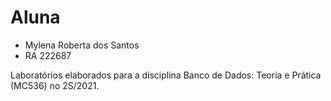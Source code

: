 # Aluna
* Mylena Roberta dos Santos
* RA 222687

Laboratórios elaborados para a disciplina Banco de Dados: Teoria e Prática (MC536) no 2S/2021.
